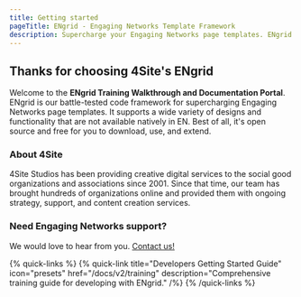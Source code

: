```yaml
---
title: Getting started
pageTitle: ENgrid - Engaging Networks Template Framework
description: Supercharge your Engaging Networks page templates. ENgrid supports a wide variety of features that are not available natively in EN.
---
```


## Thanks for choosing 4Site's ENgrid

Welcome to the **ENgrid Training Walkthrough and Documentation Portal**. ENgrid is our battle-tested code framework for supercharging Engaging Networks page templates. It supports a wide variety of designs and functionality that are not available natively in EN. Best of all, it's open source and free for you to download, use, and extend.

### About 4Site

4Site Studios has been providing creative digital services to the social good organizations and associations since 2001. Since that time, our team has brought hundreds of organizations online and provided them with ongoing strategy, support, and content creation services.

### Need Engaging Networks support?

We would love to hear from you. [Contact us!](https://www.4sitestudios.com/contact/)

{% quick-links %}
{% quick-link title="Developers Getting Started Guide" icon="presets" href="/docs/v2/training" description="Comprehensive training guide for developing with ENgrid." /%}
{% /quick-links %}
